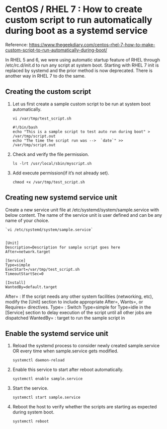 # CentOS / RHEL 7 : How to create custom script to run automatically during boot as a systemd service
Reference: https://www.thegeekdiary.com/centos-rhel-7-how-to-make-custom-script-to-run-automatically-during-boot/

In RHEL 5 and 6, we were using automatic startup feature of RHEL through /etc/rc.d/init.d to run any script at system boot. Starting with RHEL 7 init is replaced by systemd and the prior method is now deprecated. There is another way in RHEL 7 to do the same.

## Creating the custom script
1. Let us first create a sample custom script to be run at system boot automatically.

    `vi /var/tmp/test_script.sh`

    ```
    #!/bin/bash
    echo "This is a sample script to test auto run during boot" > /var/tmp/script.out
    echo "The time the script run was -->  `date`" >> /var/tmp/script.out
    ```

2. Check and verify the file permission.
 
    `ls -lrt /usr/local/sbin/myscript.sh`

3. Add execute permission(if it’s not already set).

    `chmod +x /var/tmp/test_script.sh`
    
## Creating new systemd service unit
Create a new service unit file at /etc/systemd/system/sample.service with below content. The name of the service unit is user defined and can be any name of your choice.

    `vi /etc/systemd/system/sample.service`


    [Unit]
    Description=Description for sample script goes here
    After=network.target
    
    [Service]
    Type=simple
    ExecStart=/var/tmp/test_script.sh
    TimeoutStartSec=0
    
    [Install]
    WantedBy=default.target


After= : If the script needs any other system facilities (networking, etc), modify the [Unit] section to include appropriate After=, Wants=, or Requires= directives.
Type= : Switch Type=simple for Type=idle in the [Service] section to delay execution of the script until all other jobs are dispatched
WantedBy= : target to run the sample script in

## Enable the systemd service unit

1. Reload the systemd process to consider newly created sample.service OR every time when sample.service gets modified.

    `systemctl daemon-reload`

2. Enable this service to start after reboot automatically.

    `systemctl enable sample.service`

3. Start the service.

    `systemctl start sample.service`
    
4. Reboot the host to verify whether the scripts are starting as expected during system boot.

    `systemctl reboot`
